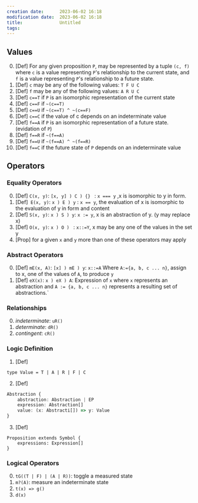 ```yaml
---
creation date:		2023-06-02 16:18
modification date:	2023-06-02 16:18
title: 				Untitled
tags:
---
```

## Values
0. [Def] For any given proposition `P`, may be represented by a tuple `(c, f)` where `c` is a value representing `P`'s relationship to the current state, and `f` is a value representing `P`'s relationship to a future state.
1. [Def] `c` may be any of the following values: `T F U C`
2. [Def] `f` may be any of the following values: `A R U C`
3. [Def] `c==T` if `P` is an isomorphic representation of the current state
4. [Def] `c==F` if `~(c==T)`
5. [Def] `c==U` if `~(c==T) ^ ~(c==F)`
6. [Def] `c==C` if the value of c depends on an indeterminate value
7. [Def] `f==A` if `P` is an isomorphic representation of a future state. (evidation of `P`)
8. [Def] `f==R` if `~(f==A)`
9. [Def] `f==U` if `~(f==A) ^ ~(f==R)`
10. [Def] `f==C` if the future state of `P` depends on an indeterminate value

## Operators
### Equality Operators
0. [Def] `C(x, y)`:  `[x, y] ) C ) {} ` : `x === y` ,x is isomorphic to y in form.
2. [Def]` E(x, y)`:  `x ) E ) y` : `x == y`, the evaluation of x is isomorphic to the evaluation of y in form and content
3. [Def] `S(x, y)`:  `x ) S ) y`: `x := y`, x is an abstraction of y. (y may replace x)
4. [Def] `O(x, y)`:  `x ) O ) ` : `x::=Y`, x may be any one of the values in the set y
5. [Prop] for a given `x` and `y` more than one of these operators may apply

### Abstract Operators
0. [Def] `mE(x, A)`:  `[x] ) mE ) y`: `x::=A`  Where `A:={a, b, c ... n}`, assign to x, one of the values of `A`, to produce `y` 
1. [Def] `eX(x)`: `x ) eX ) A`: Expression of `x` where `x` represents an abstraction and `A := {a, b, c ... n}` represents a resulting set of abstractions.`

### Relationships
0. *indeterminate*: `uR()`
1. *determinate*: `dR()`
2. *contingent*: `cR()`

### Logic Definition
1. [Def]
```
type Value = T | A | R | F | C
```

2. [Def]
```ts
Abstraction {
	abstraction: Abstraction | EP
	expression: Abstraction[]
	value: (x: Abstracti[]) => y: Value
}
```

3. [Def]
```
Proposition extends Symbol {
	expressions: Expression[]
}
```


### Logical Operators
0. `tG((T | F) | (A | R))`: toggle a measured state
1. `m?(A)`: measure an indeterminate state
2. `t(x) => g()`
3. `d(x)`